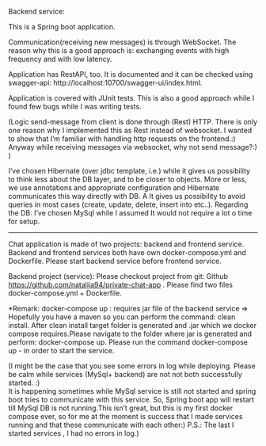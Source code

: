 Backend service:

This is a Spring boot application. 

Communication(receiving new messages) is through WebSocket. The reason why this is a good approach is: exchanging events with high frequency and with low latency.

Application has RestAPI, too. It is documented   and it can be checked using swagger-api:  http://localhost:10700/swagger-ui/index.html. 

Application is covered with JUnit tests. This is also a good approach while I found few bugs while I was writing tests.

(Logic send-message from client  is done through (Rest) HTTP. There is only one reason why I implemented this as Rest instead of  websocket.
I wanted to show that I’m familiar with handling  http requests on the frontend.:) Anyway while receiving messages via websocket, why not send message?:) )

I’ve chosen Hibernate (over jdbc template, i.e.) while it gives us possibility to think less about the DB layer, and to be closer to objects. More or less, we use annotations and appropriate configuration and Hibernate communicates this way directly with DB. A It gives us possibility to avoid queries in most cases (create, update, delete, insert into etc..).
Regarding the DB: I’ve chosen MySql while I assumed It would not require a lot o time for setup.


______________________________________________________________

Chat application is made of two projects: backend and frontend service. Backend and frontend services both have own docker-compose.yml and Dockerfile.
Please start backend service before frontend service.

Backend project (service):
Please checkout project from git: Github https://github.com/natalija94/private-chat-app . Please find two files docker-compose.yml + Dockerfile. 

*Remark:
docker-compose up  :   requires jar file of the backend service =>
Hopefully you have a maven so you can perform the command: clean install. 
After clean install target folder is generated and .jar which we docker compose requires.Please navigate to the folder where jar is generated and perform: docker-compose up. Please run the command docker-compose up - in order to start the service.

(I might be the case that you see some errors in log while deploying. Please be calm while services (MySql+ backend) are not not both successfully started. :)  
It is happening sometimes while MySql service is still not started and spring boot tries to communicate with this service. So, Spring boot app will restart till MySql DB is not running.This isn’t great, but this is  my first docker compose ever, so for me at the moment is success that I made services running and that these communicate with each other:) 
P.S.: The last I started services , I had no errors in log.)
